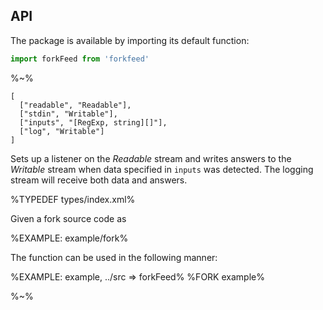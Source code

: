 ## API

The package is available by importing its default function:

```js
import forkFeed from 'forkfeed'
```

%~%

```## forkFeed
[
  ["readable", "Readable"],
  ["stdin", "Writable"],
  ["inputs", "[RegExp, string][]"],
  ["log", "Writable"]
]
```

Sets up a listener on the _Readable_ stream and writes answers to the _Writable_ stream when data specified in `inputs` was detected. The logging stream will receive both data and answers.

%TYPEDEF types/index.xml%

Given a fork source code as

%EXAMPLE: example/fork%

The function can be used in the following manner:

%EXAMPLE: example, ../src => forkFeed%
%FORK example%

%~%
